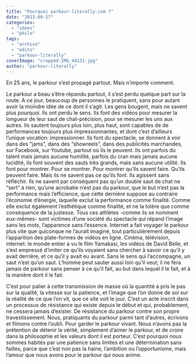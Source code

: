 ```yaml
---
title: "Pourquoi parkour-literally.com ?"
date: "2013-09-17"
categories: 
  - "idees"
  - "philo"
tags: 
  - "archive"
  - "edito"
  - "parkour-literally"
coverImage: "cropped-IMG_44131.jpg"
author: "parkour-literally"
---
```


En 25 ans, le parkour s’est propagé partout. Mais n’importe comment.

Le parkour a beau s’être répandu partout, il s’est perdu quelque part sur la route. A ce jour, beaucoup de personnes le pratiquent, sans pour autant avoir la moindre idée de ce dont il s’agit. Les gens bougent, mais ne savent plus pourquoi. Ils ont perdu le sens. Ils font des vidéos pour mesurer la longueur de leur saut de chat-précision, pour se mesurer les uns aux autres. Ils sautent toujours plus loin, plus haut, sont capables de de performances toujours plus impressionnantes, et dont c’est d’ailleurs l’unique vocation: impressionner. Ils font du spectacle, se donnent à voir dans des “jams”, dans des “showreels”, dans des publicités marchandes, sur Facebook, sur Youtube, partout où ils le peuvent. Ils ont parfois du talent mais jamais aucune humilité, parfois du cran mais jamais aucune lucidité, ils font souvent des sauts très grands, mais sans aucune utilité. Ils font pour montrer. Pour se montrer. Pour montrer qu’ils savent faire. Qu’ils peuvent faire. Mais ils ne savent pas ce qu’ils font. Ils agissent sans réfléchir. Ils ne savent par conséquent pas qu’un double saut de chat ne “sert” à rien, qu’une acrobatie n’est pas du parkour, que le but n’est pas la performance mais l’efficience, que cette dernière suppose au contraire l’économie d’énergie, laquelle exclut la performance comme finalité. Comme elle exclut également l’esthétique comme finalité, et ne la tolère que comme conséquence de la justesse. Tous ces athlètes -comme ils se nomment eux-mêmes- sont victimes d’une société du spectacle qui répand l’image sans les mots, l’apparence sans l’essence. Internet a fait voyager le parkour plus vite que quiconque ne l’aurait imaginé, tout particulièrement depuis l’apparition des plate-formes de vidéos en ligne. Cinéma, télévision, internet: le monde entier a vu le film Yamakasi, les vidéos de David Belle, et s’est empressé d’imiter ce qu’ils voyaient sans chercher à savoir ce qu’il y avait derrière, et ce qu’il y avait eu avant. Sans le sens qui l’accompagne, un saut n’est qu’un saut. L’homme peut sauter aussi loin qu’il veut; il ne fera jamais de parkour sans penser à ce qu’il fait, au but dans lequel il le fait, et à la manière dont il le fait.

C’est pour palier à cette transmission de masse où la quantité a pris le pas sur la qualité, la vitesse sur la patience, et l’image que l’on donne de soi sur la réalité de ce que l’on vit, que ce site voit le jour. C’est un acte inscrit dans un processus de résistance qui existe depuis le début et qui, probablement, ne cessera jamais d’exister. De résistance du parkour contre son propre travestissement. Nous, pratiquants du parkour parmi tant d’autres, écrivons et filmons contre l’oubli. Pour garder le parkour vivant. Nous n’avons pas la prétention de détenir la vérité, simplement d’aimer le parkour, et de croire dans la philosophie et les valeurs dont il est porteur. C’est pourquoi nous sommes habités par une patience sans limites et une détermination sans failles, parce que c’est non pas la haine, l’ambition ou l’opportunisme, mais l’amour que nous avons pour le parkour qui nous anime.
